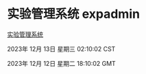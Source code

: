 # 实验管理系统 expadmin
[实验管理系统](http://219.139.199.150:56808/expadmin-782313d2-e1b1-4ea7-932e-3a55e6a1a4d0/)

2023年 12月 13日 星期三 02:10:02 CST

2023年 12月 12日 星期二 18:10:02 GMT
